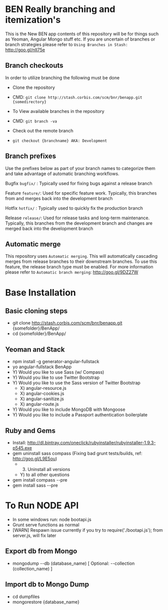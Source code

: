 BEN Really branching and itemization's
======================================

This is the New BEN app contents of this repository will be for things such as Yeoman, Angular Mongo stuff etc. 
If you are uncertain of branches or branch strategies please refer to `Using Branches in Stash:` http://goo.gl/nII75e


Branch checkouts
----------------

In order to utilize branching the following must be done

 * Clone the repository
 * CMD: `git clone http://stash.corbis.com/scm/bnr/benapp.git {somedirectory}`

 * To View available branches in the repository
 * CMD: `git branch -va`

 * Check out the remote branch
 * `git checkout {branchname} AKA: Development`


Branch prefixes
---------------

Use the prefixes below as part of your branch names to categorize them and take advantage of automatic branching 
workflows.

Bugfix  `bugfix/` : Typically used for fixing bugs against a release branch

Feature `feature/`: Used for specific feature work. Typically, this branches from and merges back into the 
          development branch

Hotfix  `hotfix/` : Typically used to quickly fix the production branch

Release `release/`: Used for release tasks and long-term maintenance. Typically, this branches from the development 
          branch and changes are merged back into the development branch


Automatic merge
---------------

This repository uses `Automatic merging`. This will automatically cascading merges from release branches to their 
downstream branches. To use this feature, the release branch type must be enabled. For more information please refer 
to `Automatic branch merging`: http://goo.gl/9DZ27W


Base Installation
=================

Basic cloning steps
-------------------

 - git clone http://stash.corbis.com/scm/bnr/benapp.git {somefolder}/BenApp/
 - cd {somefolder}/BenApp/

Yeoman and Stack
----------------

 - npm install -g generator-angular-fullstack
 - yo angular-fullstack BenApp 
  - Y) Would you like to use Sass (w/ Compass)
  - Y) Would you like to use Twitter Bootstrap
  - Y) Would you like to use the Sass version of Twitter Bootstrap
    - X) angular-resource.js
    - X) angular-cookies.js
    - X) angular-sanitize.js
    - X) angular-route.js
  - Y) Would you like to include MongoDB with Mongoose
  - Y) Would you like to include a Passport authentication boilerplate

Ruby and Gems
-------------

 - Install: http://dl.bintray.com/oneclick/rubyinstaller/rubyinstaller-1.9.3-p545.exe
 - gem uninstall sass compass (Fixing bad grunt tests/builds, ref: http://goo.gl/L9E5ou)
    - 3) Uninstall all versions
    - Y) to all other questions
 - gem install compass --pre 
 - gem install sass --pre


To Run NODE API
===============

 * In some windows run: node bootapi.js
 * Grunt serve functions as normal
 * [WARN] Respawn issue currently if you try to require('./bootapi.js'); from server.js, will fix later


Export db from Mongo
--------------------

 - mongodump --db (database_name) [ Optional: --collection (collection_name) ]

Import db to Mongo Dump
-----------------------

 - cd dumpfiles
 - mongorestore {database_name}